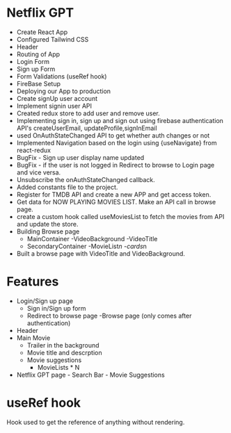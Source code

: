 # Netflix GPT

- Create React App
- Configured Tailwind CSS
- Header
- Routing of App
- Login Form
- Sign up Form
- Form Validations (useRef hook)
- FireBase Setup
- Deploying our App to production
- Create signUp user account
- Implement signin user API
- Created redux store to add user and remove user.
- Implementing sign in, sign up and sign out using firebase authentication API's createUserEmail, updateProfile,signInEmail
- used OnAuthStateChanged API to get whether auth changes or not
- Implemented Navigation based on the login using {useNavigate} from react-redux
- BugFix - Sign up user display name updated
- BugFix - if the user is not logged in Redirect to browse to Login page and vice versa.
- Unsubscribe the onAuthStateChanged callback.
- Added constants file to the project.
- Register for TMDB API and create a new APP and get access token.
- Get data for NOW PLAYING MOVIES LIST. Make an API call in browse page.
- create a custom hook called useMoviesList to fetch the movies from API and update the store.
- Building Browse page
  - MainContainer
    -VideoBackground
    -VideoTitle
  - SecondaryContainer
    -MovieList*n
    -cards*n
- Built a browse page with VideoTitle and VideoBackground.

# Features

- Login/Sign up page
  - Sign in/Sign up form
  - Redirect to browse page
    -Browse page (only comes after authentication)
- Header
- Main Movie
  - Trailer in the background
  - Movie title and descrption
  - Movie suggestions
    - MovieLists \* N
- Netflix GPT page - Search Bar - Movie Suggestions

# useRef hook

Hook used to get the reference of anything without rendering.

